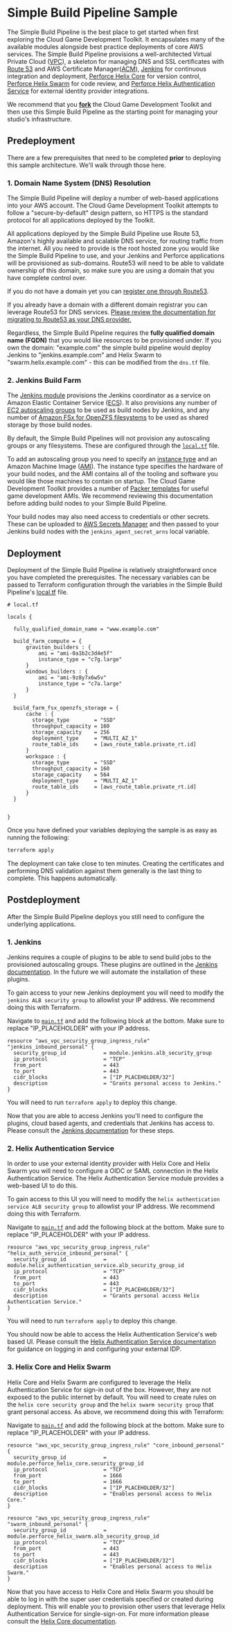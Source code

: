 # Simple Build Pipeline Sample

The Simple Build Pipeline is the best place to get started when first exploring the Cloud Game Development Toolkit. It encapsulates many of the available modules alongside best practice deployments of core AWS services. The Simple Build Pipeline provisions a well-architected Virtual Private Cloud ([VPC](https://aws.amazon.com/vpc/)), a skeleton for managing DNS and SSL certificates with [Route 53](https://aws.amazon.com/route53/) and AWS Certificate Manager([ACM](https://aws.amazon.com/certificate-manager/)), [Jenkins](https://www.jenkins.io/) for continuous integration and deployment, [Perforce Helix Core](https://www.perforce.com/products/helix-core/aws) for version control, [Perforce Helix Swarm](https://www.perforce.com/products/helix-swarm) for code review, and [Perforce Helix Authentication Service](https://github.com/perforce/helix-authentication-service) for external identity provider integrations.

We recommend that you [**fork**](https://github.com/aws-games/cloud-game-development-toolkit/fork) the Cloud Game Development Toolkit and then use this Simple Build Pipeline as the starting point for managing your studio's infrastructure.

## Predeployment

There are a few prerequisites that need to be completed **prior** to deploying this sample architecture. We'll walk through those here.

### 1. Domain Name System (DNS) Resolution

The Simple Build Pipeline will deploy a number of web-based applications into your AWS account. The Cloud Game Development Toolkit attempts to follow a "secure-by-default" design pattern, so HTTPS is the standard protocol for all applications deployed by the Toolkit.

All applications deployed by the Simple Build Pipeline use Route 53, Amazon's highly available and scalable DNS service, for routing traffic from the internet. All you need to provide is the root hosted zone you would like the Simple Build Pipeline to use, and your Jenkins and Perforce applications will be provisioned as sub-domains. Route53 will need to be able to validate ownership of this domain, so make sure you are using a domain that you have complete control over.

If you do not have a domain yet you can [register one through Route53](https://docs.aws.amazon.com/Route53/latest/DeveloperGuide/domain-register.html#domain-register-procedure-section).

If you already have a domain with a different domain registrar you can leverage Route53 for DNS services. [Please review the documentation for migrating to Route53 as your DNS provider.](https://docs.aws.amazon.com/Route53/latest/DeveloperGuide/MigratingDNS.html)

Regardless, the Simple Build Pipeline requires the **fully qualified domain name (FQDN)** that you would like resources to be provisioned under. If you own the domain: "example.com" the simple build pipeline would deploy Jenkins to "jenkins.example.com" and Helix Swarm to "swarm.helix.example.com" - this can be modified from the `dns.tf` file.

### 2. Jenkins Build Farm

The [Jenkins module](/docs/modules/jenkins/jenkins.md) provisions the Jenkins coordinator as a service on Amazon Elastic Container Service ([ECS](https://aws.amazon.com/ecs)). It also provisions any number of [EC2 autoscaling groups](https://aws.amazon.com/ec2/autoscaling/) to be used as build nodes by Jenkins, and any number of [Amazon FSx for OpenZFS filesystems](https://aws.amazon.com/fsx/openzfs/) to be used as shared storage by those build nodes.

By default, the Simple Build Pipelines will not provision any autoscaling groups or any filesystems. These are configured through the [`local.tf`](/samples/simple-build-pipeline/local.tf) file.

To add an autoscaling group you need to specify an [instance type](https://aws.amazon.com/ec2/instance-types/) and an Amazon Machine Image ([AMI](https://docs.aws.amazon.com/AWSEC2/latest/UserGuide/AMIs.html)). The instance type specifies the hardware of your build nodes, and the AMI contains all of the tooling and software you would like those machines to contain on startup. The Cloud Game Development Toolkit provides a number of [Packer templates](/docs/assets/packer.md) for useful game development AMIs. We recommend reviewing this documentation before adding build nodes to your Simple Build Pipeline.

Your build nodes may also need access to credentials or other secrets. These can be uploaded to [AWS Secrets Manager](https://aws.amazon.com/secrets-manager/) and then passed to your Jenkins build nodes with the `jenkins_agent_secret_arns` local variable.

## Deployment

Deployment of the Simple Build Pipeline is relatively straightforward once you have completed the prerequisites. The necessary variables can be passed to Terraform configuration through the variables in the Simple Build Pipeline's [local.tf](/samples/simple-build-pipeline/local.tf) file.

``` hcl
# local.tf

locals {

  fully_qualified_domain_name = "www.example.com"

  build_farm_compute = {
      graviton_builders : {
          ami = "ami-0a1b2c3d4e5f"
          instance_type = "c7g.large"
      }
      windows_builders : {
          ami = "ami-9z8y7x6w5v"
          instance_type = "c7a.large"
      }
  }

  build_farm_fsx_openzfs_storage = {
      cache : {
        storage_type        = "SSD"
        throughput_capacity = 160
        storage_capacity    = 256
        deployment_type     = "MULTI_AZ_1"
        route_table_ids     = [aws_route_table.private_rt.id]
      }
      workspace : {
        storage_type        = "SSD"
        throughput_capacity = 160
        storage_capacity    = 564
        deployment_type     = "MULTI_AZ_1"
        route_table_ids     = [aws_route_table.private_rt.id]
      }
  }


}
```

Once you have defined your variables deploying the sample is as easy as running the following:

``` bash
terraform apply
```

The deployment can take close to ten minutes. Creating the certificates and performing DNS validation against them generally is the last thing to complete. This happens automatically.

## Postdeployment

After the Simple Build Pipeline deploys you still need to configure the underlying applications.

### 1. Jenkins

Jenkins requires a couple of plugins to be able to send build jobs to the provisioned autoscaling groups. These plugins are outlined in the [Jenkins documentation](/docs/modules/jenkins/jenkins.md). In the future we will automate the installation of these plugins.

To gain access to your new Jenkins deployment you will need to modify the `jenkins ALB security group` to allowlist your IP address. We recommend doing this with Terraform.

Navigate to [`main.tf`](/samples/simple-build-pipeline/main.tf) and add the following block at the bottom. Make sure to replace "IP_PLACEHOLDER" with your IP address.

``` hcl
resource "aws_vpc_security_group_ingress_rule" "jenkins_inbound_personal" {
  security_group_id            = module.jenkins.alb_security_group
  ip_protocol                  = "TCP"
  from_port                    = 443
  to_port                      = 443
  cidr_blocks                  = ["IP_PLACEHOLDER/32"]
  description                  = "Grants personal access to Jenkins."
}
```

You will need to run `terraform apply` to deploy this change.

Now that you are able to access Jenkins you'll need to configure the plugins, cloud based agents, and credentials that Jenkins has access to. Please consult the [Jenkins documentation](/docs/modules/jenkins/jenkins.md) for these steps.

### 2. Helix Authentication Service

In order to use your external identity provider with Helix Core and Helix Swarm you will need to configure a OIDC or SAML connection in the Helix Authentication Service. The Helix Authentication Service module provides a web-based UI to do this.

To gain access to this UI you will need to modify the `helix authentication service ALB security group` to allowlist your IP address. We recommend doing this with Terraform.

Navigate to [`main.tf`](/samples/simple-build-pipeline/main.tf) and add the following block at the bottom. Make sure to replace "IP_PLACEHOLDER" with your IP address.

``` hcl
resource "aws_vpc_security_group_ingress_rule" "helix_auth_service_inbound_personal" {
  security_group_id            = module.helix_authentication_service.alb_security_group_id
  ip_protocol                  = "TCP"
  from_port                    = 443
  to_port                      = 443
  cidr_blocks                  = ["IP_PLACEHOLDER/32"]
  description                  = "Grants personal access Helix Authentication Service."
}
```

You will need to run `terraform apply` to deploy this change.

You should now be able to access the Helix Authentication Service's web based UI. Please consult the [Helix Authentication Service documentation](/docs/modules/perforce/helix-authentication-service/helix-authentication-service.md) for guidance on logging in and configuring your external IDP.

### 3. Helix Core and Helix Swarm

Helix Core and Helix Swarm are configured to leverage the Helix Authentication Service for sign-in out of the box. However, they are not exposed to the public internet by default. You will need to create rules on the `helix core security group` and the `helix swarm security group` that grant personal access. As above, we recommend doing this with Terraform:


Navigate to [`main.tf`](/samples/simple-build-pipeline/main.tf) and add the following block at the bottom. Make sure to replace "IP_PLACEHOLDER" with your IP address.

``` hcl
resource "aws_vpc_security_group_ingress_rule" "core_inbound_personal" {
  security_group_id            = module.perforce_helix_core.security_group_id
  ip_protocol                  = "TCP"
  from_port                    = 1666
  to_port                      = 1666
  cidr_blocks                  = ["IP_PLACEHOLDER/32"]
  description                  = "Enables personal access to Helix Core."
}

resource "aws_vpc_security_group_ingress_rule" "swarm_inbound_personal" {
  security_group_id            = module.perforce_helix_swarm.alb_security_group_id
  ip_protocol                  = "TCP"
  from_port                    = 443
  to_port                      = 443
  cidr_blocks                  = ["IP_PLACEHOLDER/32"]
  description                  = "Enables personal access to Helix Swarm."
}
```

Now that you have access to Helix Core and Helix Swarm you should be able to log in with the super user credentials specified or created during deployment. This will enable you to provision other users that leverage Helix Authentication Service for single-sign-on. For more information please consult the [Helix Core documentation](/docs/modules/perforce/helix-core/helix-core.md).
